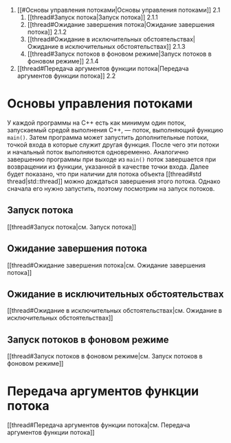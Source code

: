 
1. [[#Основы управления потоками|Основы управления потоками]] 2.1
	1. [[thread#Запуск потока|Запуск потока]] 2.1.1
	2. [[thread#Ожидание завершения потока|Ожидание завершения потока]] 2.1.2
	3. [[thread#Ожидание в исключительных обстоятельствах|Ожидание в исключительных обстоятельствах]] 2.1.3
	4. [[thread#Запуск потоков в фоновом режиме|Запуск потоков в фоновом режиме]] 2.1.4
2. [[thread#Передача аргументов функции потока|Передача аргументов функции потока]] 2.2






# Основы управления потоками

У каждой программы на C++ есть как минимум один поток, запускаемый средой выполнения C++, — поток, выполняющий функцию `main()`. Затем программа может запустить дополнительные потоки, точкой входа в которые служит другая функция. После чего эти потоки и начальный поток выполняются одновременно. Аналогично завершению программы при выходе из `main()` поток завершается при возвращении из функции, указанной в качестве точки входа. Далее будет показано, что при наличии для потока объекта [[thread#std thread|std::thread]] можно дождаться завершения этого потока. Однако сначала его нужно запустить, поэтому посмотрим на запуск потоков.

## Запуск потока

[[thread#Запуск потока|см. Запуск потока]]

## Ожидание завершения потока

[[thread#Ожидание завершения потока|см. Ожидание завершения потока]]

## Ожидание в исключительных обстоятельствах

[[thread#Ожидание в исключительных обстоятельствах|см. Ожидание в исключительных обстоятельствах]]

## Запуск потоков в фоновом режиме

[[thread#Запуск потоков в фоновом режиме|см. Запуск потоков в фоновом режиме]]

# Передача аргументов функции потока

[[thread#Передача аргументов функции потока|см. Передача аргументов функции потока]]









